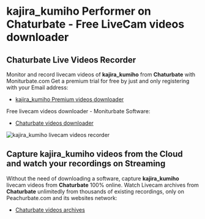 # kajira_kumiho Performer on Chaturbate - Free LiveCam videos downloader

## Chaturbate Live Videos Recorder

Monitor and record livecam videos of **kajira_kumiho** from **Chaturbate** with Moniturbate.com
Get a premium trial for free by just and only registering with your Email address:
* [kajira_kumiho Premium videos downloader](https://moniturbate.com/request-demo-licence-key.html)

Free livecam videos downloader - Moniturbate Software:
* [Chaturbate videos downloader](https://moniturbate.com/moniturbate-download-software.html)

![kajira_kumiho livecam videos recorder](https://peachurnet.com/templates/moniturbate-software.png)


## Capture kajira_kumiho videos from the Cloud and watch your recordings on Streaming

Without the need of downloading a software, capture **kajira_kumiho** livecam videos from **Chaturbate** 100% online.
Watch Livecam archives from **Chaturbate** unlimitedly from thousands of existing recordings, only on Peachurbate.com and its websites network:
* [Chaturbate videos archives](https://peachurnet.com/)